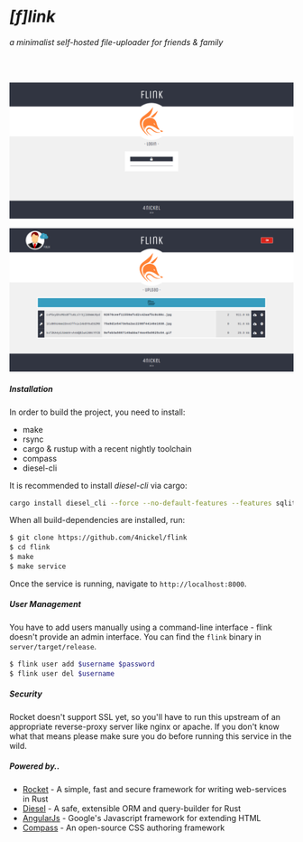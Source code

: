 # _[f]link_
###### _a minimalist self-hosted file-uploader for friends & family_
&nbsp;

![Screengrab of the login screen][Login]

![Screengrab of the ui screen][Ui]

##### Installation
In order to build the project, you need to install:
* make
* rsync
* cargo & rustup with a recent nightly toolchain
* compass
* diesel-cli

It is recommended to install *diesel-cli* via cargo:
```sh
cargo install diesel_cli --force --no-default-features --features sqlite
```
When all build-dependencies are installed, run:
```sh
$ git clone https://github.com/4nickel/flink
$ cd flink
$ make
$ make service
```
Once the service is running, navigate to ```http://localhost:8000```.

##### User Management
You have to add users manually using a command-line interface - flink doesn't provide an admin interface. You can find the ```flink``` binary in ```server/target/release```.
```sh
$ flink user add $username $password
$ flink user del $username
```

##### Security
Rocket doesn't support SSL yet, so you'll have to run this upstream of an appropriate reverse-proxy server like nginx or apache. If you don't know what that means please make sure you do before running this service in the wild.

##### Powered by..
*  [Rocket] - A simple, fast and secure framework for writing web-services in Rust
*  [Diesel] - A safe, extensible ORM and query-builder for Rust
*  [AngularJs] - Google's Javascript framework for extending HTML
*  [Compass] - An open-source CSS authoring framework

  [Login]: <https://raw.githubusercontent.com/4nickel/flink/master/images/login-screen.png> "Login screen"
  [Ui]: <https://raw.githubusercontent.com/4nickel/flink/master/images/ui-screen.png> "User interface"
  [Diesel]: <https://diesel.rs>
  [Rocket]: <https://rocket.rs>
  [AngularJs]: <https://angularjs.org>
  [Compass]: <https://compass-style.org>

